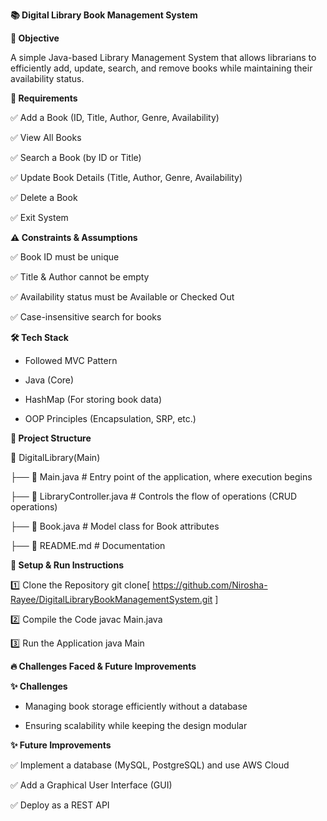 **📚 Digital Library Book Management System**

**📝 Objective**

A simple Java-based Library Management System that allows librarians to efficiently add, update, search, and remove books while maintaining their availability status.

**🚀 Requirements**

✅ Add a Book (ID, Title, Author, Genre, Availability)

✅ View All Books

✅ Search a Book (by ID or Title)

✅ Update Book Details (Title, Author, Genre, Availability)

✅ Delete a Book

✅ Exit System

**⚠ Constraints & Assumptions**

✅ Book ID must be unique

✅ Title & Author cannot be empty

✅ Availability status must be Available or Checked Out

✅ Case-insensitive search for books

**🛠 Tech Stack**

* Followed MVC Pattern

* Java (Core)

* HashMap (For storing book data)

* OOP Principles (Encapsulation, SRP, etc.)

**🏰 Project Structure**

📆 DigitalLibrary(Main)

 ├── 📄 Main.java        # Entry point of the application, where execution begins
 
 ├── 📄 LibraryController.java  # Controls the flow of operations (CRUD operations)
 
 ├── 📄 Book.java        # Model class for Book attributes
 
 ├── 📄 README.md        # Documentation

 
**🔧 Setup & Run Instructions**

1️⃣ Clone the Repository
git clone[ https://github.com/Nirosha-Rayee/DigitalLibraryBookManagementSystem.git  ]

2️⃣ Compile the Code
javac Main.java

3️⃣ Run the Application
java Main



**🔥 Challenges Faced & Future Improvements**

**✨ Challenges**

* Managing book storage efficiently without a database

* Ensuring scalability while keeping the design modular

**✨ Future Improvements**

✅ Implement a database (MySQL, PostgreSQL) and use AWS Cloud

✅ Add a Graphical User Interface (GUI)

✅ Deploy as a REST API 
